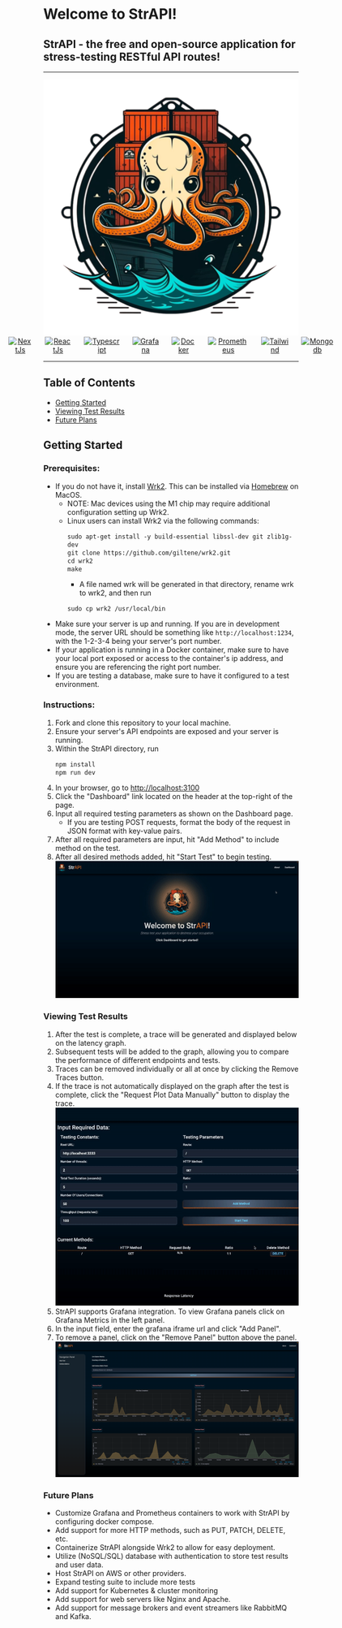 # Welcome to StrAPI!

## StrAPI - the free and open-source application for stress-testing RESTful API routes!

---

<div align="center">
  <img src="./public/logo_512.png">
</div>
<div align="center" style="display: flex; justify-content: center; align-items: center; gap: 25px;">
  <a href="https://nextjs.org/" rel="nofollow">
    <img src="https://camo.githubusercontent.com/b7395b00d152dc8f19cec61f582369bd580e31b8ed93d34646ec43aa675baa7c/68747470733a2f2f696d672e736869656c64732e696f2f62616467652f4e6578742d626c61636b3f7374796c653d666f722d7468652d6261646765266c6f676f3d6e6578742e6a73266c6f676f436f6c6f723d7768697465" data-canonical-src="https://img.shields.io/badge/Next-black?style=for-the-badge&logo=next.js&logoColor=white" alt="NextJs" style="max-width: 100%">
  </a>
  <a href="https://reactjs.org/" rel="nofollow">
    <img src="https://camo.githubusercontent.com/ab4c3c731a174a63df861f7b118d6c8a6c52040a021a552628db877bd518fe84/68747470733a2f2f696d672e736869656c64732e696f2f62616467652f72656163742d2532333230323332612e7376673f7374796c653d666f722d7468652d6261646765266c6f676f3d7265616374266c6f676f436f6c6f723d253233363144414642" data-canonical-src="https://img.shields.io/badge/react-%2320232a.svg?style=for-the-badge&logo=react&logoColor=%2361DAFB" alt="ReactJs" style="max-width: 100%">
  </a>
   <a href="https://typescriptlang.org/" rel="nofollow">
    <img src="https://camo.githubusercontent.com/ee71fcc1aa3d059265517741dffc4161922fd744377e7a5f07c43381d0aa9aac/68747470733a2f2f696d672e736869656c64732e696f2f62616467652f747970657363726970742d2532333030374143432e7376673f7374796c653d666f722d7468652d6261646765266c6f676f3d74797065736372697074266c6f676f436f6c6f723d7768697465" data-canonical-src="https://img.shields.io/badge/typescript-%23007ACC.svg?style=for-the-badge&logo=typescript&logoColor=white" alt="Typescript" style="max-width: 100%">
  </a>
  <a href="https://grafana.org/" rel="nofollow">
    <img src="https://camo.githubusercontent.com/e93d04df009a3d062fe60a1deae634f36c47af5d0462f775b0b6cdfcd2dee1a1/68747470733a2f2f696d672e736869656c64732e696f2f62616467652f67726166616e612d2532334634363830302e7376673f7374796c653d666f722d7468652d6261646765266c6f676f3d67726166616e61266c6f676f436f6c6f723d7768697465" data-canonical-src="https://img.shields.io/badge/grafana-%23F46800.svg?style=for-the-badge&logo=grafana&logoColor=white" alt="Grafana" style="max-width: 100%">
  </a>
  <a href="https://docker.com/" rel="nofollow">
    <img src="https://camo.githubusercontent.com/6b7f701cf0bea42833751b754688f1a27b6090fdf90bf2b226addff01be817f0/68747470733a2f2f696d672e736869656c64732e696f2f62616467652f646f636b65722d2532333064623765642e7376673f7374796c653d666f722d7468652d6261646765266c6f676f3d646f636b6572266c6f676f436f6c6f723d7768697465" data-canonical-src="https://img.shields.io/badge/docker-%230db7ed.svg?style=for-the-badge&logo=docker&logoColor=white" alt="Docker" style="max-width: 100%">
  </a>
   <a href="https://prometheus.io/" rel="nofollow">
    <img src="https://camo.githubusercontent.com/8f3f5208a529b452e4d92cb13e7b180e956df8618002324039eb704826d84316/68747470733a2f2f696d672e736869656c64732e696f2f62616467652f50726f6d6574686575732d4536353232433f7374796c653d666f722d7468652d6261646765266c6f676f3d50726f6d657468657573266c6f676f436f6c6f723d7768697465" data-canonical-src="https://img.shields.io/badge/docker-%230db7ed.svg?style=for-the-badge&logo=docker&logoColor=white" alt="Prometheus" style="max-width: 100%">
  </a>
   <a href="https://tailwindcss.com/" rel="nofollow">
    <img src="https://camo.githubusercontent.com/ec8056bddf659d21de39b358d9786e56731cd767117e091348411666a5e7eee6/68747470733a2f2f696d672e736869656c64732e696f2f62616467652f7461696c77696e646373732d2532333338423241432e7376673f7374796c653d666f722d7468652d6261646765266c6f676f3d7461696c77696e642d637373266c6f676f436f6c6f723d7768697465" data-canonical-src="https://img.shields.io/badge/tailwindcss-%2338B2AC.svg?style=for-the-badge&logo=tailwind-css&logoColor=white" alt="Tailwind" style="max-width: 100%">
  </a>
  <a href="https://mongodb.com/" rel="nofollow">
    <img src="https://camo.githubusercontent.com/c839570bc71901106b11b8411d9277a6a8356a9431e4a16d6c26db82caab7d62/68747470733a2f2f696d672e736869656c64732e696f2f62616467652f4d6f6e676f44422d2532333465613934622e7376673f7374796c653d666f722d7468652d6261646765266c6f676f3d6d6f6e676f6462266c6f676f436f6c6f723d7768697465" data-canonical-src="https://img.shields.io/badge/MongoDB-%234ea94b.svg?style=for-the-badge&logo=mongodb&logoColor=white" alt="Mongodb" style="max-width: 100%">
  </a>
</div>

---

## Table of Contents

- [Getting Started](#getting-started)
- [Viewing Test Results](#viewing-test-results)
- [Future Plans](#future-plans)

## Getting Started

### Prerequisites:

- If you do not have it, install <a href='https://github.com/giltene/wrk2'>Wrk2</a>. This can be installed via <a href='https://brew.sh/'>Homebrew</a> on MacOS.
  - NOTE: Mac devices using the M1 chip may require additional configuration setting up Wrk2.
  - Linux users can install Wrk2 via the following commands:
    ```
    sudo apt-get install -y build-essential libssl-dev git zlib1g-dev
    git clone https://github.com/giltene/wrk2.git
    cd wrk2
    make
    ```
    - A file named wrk will be generated in that directory, rename wrk to wrk2, and then run
    ```
    sudo cp wrk2 /usr/local/bin
    ```
- Make sure your server is up and running. If you are in development mode, the server URL should be something like `http://localhost:1234`, with the 1-2-3-4 being your server's port number.
- If your application is running in a Docker container, make sure to have your local port exposed or access to the container's ip address, and ensure you are referencing the right port number.
- If you are testing a database, make sure to have it configured to a test environment.

### Instructions:

1. Fork and clone this repository to your local machine.
2. Ensure your server's API endpoints are exposed and your server is running.
3. Within the StrAPI directory, run
   ```
   npm install
   npm run dev
   ```
4. In your browser, go to <a href="http://localhost:3100">http://localhost:3100</a>
5. Click the "Dashboard" link located on the header at the top-right of the page.
6. Input all required testing parameters as shown on the Dashboard page.
   - If you are testing POST requests, format the body of the request in JSON format with key-value pairs.
7. After all required parameters are input, hit "Add Method" to include method on the test.
8. After all desired methods added, hit "Start Test" to begin testing.
![Alt Text](/public/run-first-test.gif)

### Viewing Test Results

1. After the test is complete, a trace will be generated and displayed below on the latency graph.
2. Subsequent tests will be added to the graph, allowing you to compare the performance of different endpoints and tests.
3. Traces can be removed individually or all at once by clicking the Remove Traces button.
4. If the trace is not automatically displayed on the graph after the test is complete, click the "Request Plot Data Manually" button to display the trace.
![Alt Text](/public/run-multiple-tests.gif)
5. StrAPI supports Grafana integration. To view Grafana panels click on Grafana Metrics in the left panel.
6. In the input field, enter the grafana iframe url and click "Add Panel".
7. To remove a panel, click on the "Remove Panel" button above the panel.
![Alt Text](/public/grafana-metrics.png)
### Future Plans

- Customize Grafana and Prometheus containers to work with StrAPI by configuring docker compose.
- Add support for more HTTP methods, such as PUT, PATCH, DELETE, etc.
- Containerize StrAPI alongside Wrk2 to allow for easy deployment.
- Utilize (NoSQL/SQL) database with authentication to store test results and user data.
- Host StrAPI on AWS or other providers.
- Expand testing suite to include more tests
- Add support for Kubernetes & cluster monitoring
- Add support for web servers like Nginx and Apache.
- Add support for message brokers and event streamers like RabbitMQ and Kafka.
